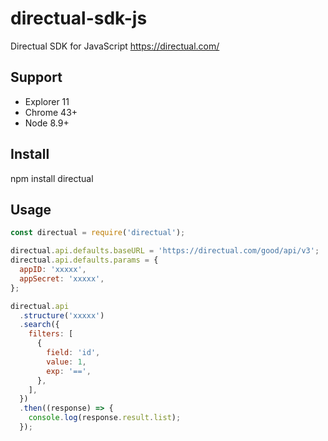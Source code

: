 # directual-sdk-js
Directual SDK for JavaScript https://directual.com/

## Support
* Explorer 11
* Chrome 43+
* Node 8.9+

## Install
npm install directual

## Usage
```js
const directual = require('directual');

directual.api.defaults.baseURL = 'https://directual.com/good/api/v3';
directual.api.defaults.params = {
  appID: 'xxxxx',
  appSecret: 'xxxxx',
};

directual.api
  .structure('xxxxx')
  .search({
    filters: [
      {
        field: 'id',
        value: 1,
        exp: '==',
      },
    ],
  })
  .then((response) => {
    console.log(response.result.list);
  });
  ```
